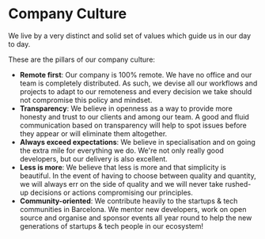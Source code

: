 # Company Culture

We live by a very distinct and solid set of values which guide us in our day to day.

These are the pillars of our company culture:

* __Remote first__: Our company is 100% remote. We have no office and our team is completely distributed. As such, we devise all our workflows and projects to adapt to our remoteness and every decision we take should not compromise this policy and mindset.
* __Transparency__: We believe in openness as a way to provide more honesty and trust to our clients and among our team. A good and fluid communication based on transparency will help to spot issues before they appear or will eliminate them altogether.
* __Always exceed expectations__: We believe in specialisation and on going the extra mile for everything we do. We're not only really good developers, but our delivery is also excellent.
* __Less is more__: We believe that less is more and that simplicity is beautiful. In the event of having to choose between quality and quantity, we will always err on the side of quality and we will never take rushed-up decisions or actions compromising our principles.
* __Community-oriented__: We contribute heavily to the startups & tech communities in Barcelona. We mentor new developers, work on open source and organise and sponsor events all year round to help the new generations of startups & tech people in our ecosystem!




